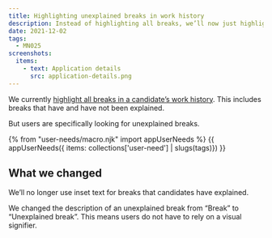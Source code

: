 ```yaml
---
title: Highlighting unexplained breaks in work history
description: Instead of highlighting all breaks, we’ll now just highlight unexplained breaks.
date: 2021-12-02
tags:
  - MN025
screenshots:
  items:
    - text: Application details
      src: application-details.png
---
```


We currently [highlight all breaks in a candidate’s work history](/manage-teacher-training-applications/application-page-improvements/#making-it-easier-to-spot-gaps-in-work). This includes breaks that have and have not been explained.

But users are specifically looking for unexplained breaks.

{% from "user-needs/macro.njk" import appUserNeeds %}
{{ appUserNeeds({ items: collections['user-need'] | slugs(tags)}) }}

## What we changed

We’ll no longer use inset text for breaks that candidates have explained.

We changed the description of an unexplained break from “Break” to “Unexplained break”. This means users do not have to rely on a visual signifier.
